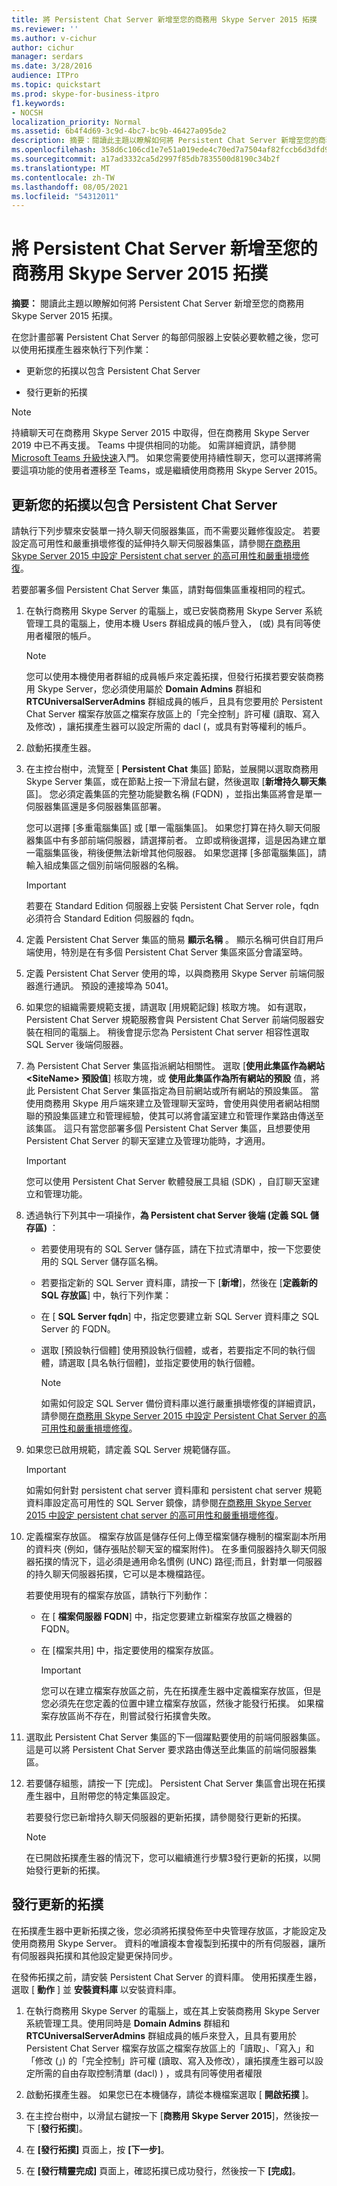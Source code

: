 ```yaml
---
title: 將 Persistent Chat Server 新增至您的商務用 Skype Server 2015 拓撲
ms.reviewer: ''
ms.author: v-cichur
author: cichur
manager: serdars
ms.date: 3/28/2016
audience: ITPro
ms.topic: quickstart
ms.prod: skype-for-business-itpro
f1.keywords:
- NOCSH
localization_priority: Normal
ms.assetid: 6b4f4d69-3c9d-4bc7-bc9b-46427a095de2
description: 摘要：閱讀此主題以瞭解如何將 Persistent Chat Server 新增至您的商務用 Skype Server 2015 拓撲。
ms.openlocfilehash: 358d6c106cd1e7e51a019ede4c70ed7a7504af82fccb6d3dfd912f237df0e2a6
ms.sourcegitcommit: a17ad3332ca5d2997f85db7835500d8190c34b2f
ms.translationtype: MT
ms.contentlocale: zh-TW
ms.lasthandoff: 08/05/2021
ms.locfileid: "54312011"
---
```

# <a name="add-persistent-chat-server-to-your-skype-for-business-server-2015-topology"></a>將 Persistent Chat Server 新增至您的商務用 Skype Server 2015 拓撲
 
**摘要：** 閱讀此主題以瞭解如何將 Persistent Chat Server 新增至您的商務用 Skype Server 2015 拓撲。
  
在您計畫部署 Persistent Chat Server 的每部伺服器上安裝必要軟體之後，您可以使用拓撲產生器來執行下列作業： 
  
- 更新您的拓撲以包含 Persistent Chat Server
    
- 發行更新的拓撲
    
> [!NOTE] 
> 持續聊天可在商務用 Skype Server 2015 中取得，但在商務用 Skype Server 2019 中已不再支援。 Teams 中提供相同的功能。 如需詳細資訊，請參閱[Microsoft Teams 升級快速](/microsoftteams/upgrade-start-here)入門。 如果您需要使用持續性聊天，您可以選擇將需要這項功能的使用者遷移至 Teams，或是繼續使用商務用 Skype Server 2015。 

## <a name="update-your-topology-to-include-persistent-chat-server"></a>更新您的拓撲以包含 Persistent Chat Server

請執行下列步驟來安裝單一持久聊天伺服器集區，而不需要災難修復設定。 若要設定高可用性和嚴重損壞修復的延伸持久聊天伺服器集區，請參閱[在商務用 Skype Server 2015 中設定 Persistent chat server 的高可用性和嚴重損壞修復](../../deploy/deploy-high-availability-and-disaster-recovery/configure-hadr-for-persistent-chat.md)。
  
若要部署多個 Persistent Chat Server 集區，請對每個集區重複相同的程式。
  
1. 在執行商務用 Skype Server 的電腦上，或已安裝商務用 Skype Server 系統管理工具的電腦上，使用本機 Users 群組成員的帳戶登入， (或) 具有同等使用者權限的帳戶。
    
    > [!NOTE]
    > 您可以使用本機使用者群組的成員帳戶來定義拓撲，但發行拓撲若要安裝商務用 Skype Server，您必須使用屬於 **Domain Admins** 群組和 **RTCUniversalServerAdmins** 群組成員的帳戶，且具有您要用於 Persistent Chat Server 檔案存放區之檔案存放區上的「完全控制」許可權 (讀取、寫入及修改) ，讓拓撲產生器可以設定所需的 dacl (，或具有對等權利的帳戶。
  
2. 啟動拓撲產生器。
    
3. 在主控台樹中，流覽至 [ **Persistent Chat** 集區] 節點，並展開以選取商務用 Skype Server 集區，或在節點上按一下滑鼠右鍵，然後選取 [**新增持久聊天集** 區]。 您必須定義集區的完整功能變數名稱 (FQDN) ，並指出集區將會是單一伺服器集區還是多伺服器集區部署。
    
    您可以選擇 [多重電腦集區] 或 [單一電腦集區]。 如果您打算在持久聊天伺服器集區中有多部前端伺服器，請選擇前者。 立即或稍後選擇，這是因為建立單一電腦集區後，稍後便無法新增其他伺服器。 如果您選擇 [多部電腦集區]，請輸入組成集區之個別前端伺服器的名稱。
    
    > [!IMPORTANT]
    > 若要在 Standard Edition 伺服器上安裝 Persistent Chat Server role，fqdn 必須符合 Standard Edition 伺服器的 fqdn。 
  
4. 定義 Persistent Chat Server 集區的簡易 **顯示名稱** 。 顯示名稱可供自訂用戶端使用，特別是在有多個 Persistent Chat Server 集區來區分會議室時。
    
5. 定義 Persistent Chat Server 使用的埠，以與商務用 Skype Server 前端伺服器進行通訊。 預設的連接埠為 5041。
    
6. 如果您的組織需要規範支援，請選取 [用規範記錄] 核取方塊。 如有選取，Persistent Chat Server 規範服務會與 Persistent Chat Server 前端伺服器安裝在相同的電腦上。 稍後會提示您為 Persistent Chat server 相容性選取 SQL Server 後端伺服器。
    
7. 為 Persistent Chat Server 集區指派網站相關性。 選取 [**使用此集區作為網站 \<SiteName\> 預設值**] 核取方塊，或 **使用此集區作為所有網站的預設** 值，將此 Persistent Chat Server 集區指定為目前網站或所有網站的預設集區。 當使用商務用 Skype 用戶端來建立及管理聊天室時，會使用與使用者網站相關聯的預設集區建立和管理經驗，使其可以將會議室建立和管理作業路由傳送至該集區。 這只有當您部署多個 Persistent Chat Server 集區，且想要使用 Persistent Chat Server 的聊天室建立及管理功能時，才適用。
    
    > [!IMPORTANT]
    > 您可以使用 Persistent Chat Server 軟體發展工具組 (SDK) ，自訂聊天室建立和管理功能。 
  
8. 透過執行下列其中一項操作，**為 Persistent chat Server 後端 (定義 SQL 儲存區)** ：
    
   - 若要使用現有的 SQL Server 儲存區，請在下拉式清單中，按一下您要使用的 SQL Server 儲存區名稱。
    
   - 若要指定新的 SQL Server 資料庫，請按一下 [**新增**]，然後在 [**定義新的 SQL 存放區**] 中，執行下列作業：
    
   - 在 [ **SQL Server fqdn**] 中，指定您要建立新 SQL Server 資料庫之 SQL Server 的 FQDN。
    
   - 選取 [預設執行個體] 使用預設執行個體，或者，若要指定不同的執行個體，請選取 [具名執行個體]，並指定要使用的執行個體。
    
     > [!NOTE]
     > 如需如何設定 SQL Server 備份資料庫以進行嚴重損壞修復的詳細資訊，請參閱[在商務用 Skype Server 2015 中設定 Persistent Chat Server 的高可用性和嚴重損壞修復](../../deploy/deploy-high-availability-and-disaster-recovery/configure-hadr-for-persistent-chat.md)。 
  
9. 如果您已啟用規範，請定義 SQL Server 規範儲存區。
    
    > [!IMPORTANT]
    > 如需如何針對 persistent chat server 資料庫和 persistent chat server 規範資料庫設定高可用性的 SQL Server 鏡像，請參閱[在商務用 Skype Server 2015 中設定 persistent chat server 的高可用性和嚴重損壞修復](../../deploy/deploy-high-availability-and-disaster-recovery/configure-hadr-for-persistent-chat.md)。 
  
10. 定義檔案存放區。 檔案存放區是儲存任何上傳至檔案儲存機制的檔案副本所用的資料夾 (例如，儲存張貼於聊天室的檔案附件)。 在多重伺服器持久聊天伺服器拓撲的情況下，這必須是通用命名慣例 (UNC) 路徑;而且，針對單一伺服器的持久聊天伺服器拓撲，它可以是本機檔路徑。
    
    若要使用現有的檔案存放區，請執行下列動作：
    
    - 在 [ **檔案伺服器 FQDN**] 中，指定您要建立新檔案存放區之機器的 FQDN。
    
    - 在 [檔案共用] 中，指定要使用的檔案存放區。
    
      > [!IMPORTANT]
      > 您可以在建立檔案存放區之前，先在拓撲產生器中定義檔案存放區，但是您必須先在您定義的位置中建立檔案存放區，然後才能發行拓撲。 如果檔案存放區尚不存在，則嘗試發行拓撲會失敗。 
  
11. 選取此 Persistent Chat Server 集區的下一個躍點要使用的前端伺服器集區。 這是可以將 Persistent Chat Server 要求路由傳送至此集區的前端伺服器集區。
    
12. 若要儲存組態，請按一下 [完成]。 Persistent Chat Server 集區會出現在拓撲產生器中，且附帶您的特定集區設定。
    
    若要發行您已新增持久聊天伺服器的更新拓撲，請參閱發行更新的拓撲。
    
    > [!NOTE]
    > 在已開啟拓撲產生器的情況下，您可以繼續進行步驟3發行更新的拓撲，以開始發行更新的拓撲。 
  
## <a name="publish-the-updated-topology"></a>發行更新的拓撲
<a name="BKMK_PublishTopology"> </a>

在拓撲產生器中更新拓撲之後，您必須將拓撲發佈至中央管理存放區，才能設定及使用商務用 Skype Server。 資料的唯讀複本會複製到拓撲中的所有伺服器，讓所有伺服器與拓撲和其他設定變更保持同步。
  
在發佈拓撲之前，請安裝 Persistent Chat Server 的資料庫。 使用拓撲產生器，選取 [ **動作** ] 並 **安裝資料庫** 以安裝資料庫。
  
1. 在執行商務用 Skype Server 的電腦上，或在其上安裝商務用 Skype Server 系統管理工具。使用同時是 **Domain Admins** 群組和 **RTCUniversalServerAdmins** 群組成員的帳戶來登入，且具有要用於 Persistent Chat Server 檔案存放區之檔案存放區上的「讀取」、「寫入」和「修改 (」) 的「完全控制」許可權 (讀取、寫入及修改），讓拓撲產生器可以設定所需的自由存取控制清單 (dacl) ) ，或具有同等使用者權限
    
2. 啟動拓撲產生器。 如果您已在本機儲存，請從本機檔案選取 [ **開啟拓撲** ]。
    
3. 在主控台樹中，以滑鼠右鍵按一下 [**商務用 Skype Server 2015**]，然後按一下 [**發行拓撲**]。
    
4. 在 **[發行拓撲]** 頁面上，按 **[下一步]**。
    
5. 在 **[發行精靈完成]** 頁面上，確認拓撲已成功發行，然後按一下 **[完成]**。
    

